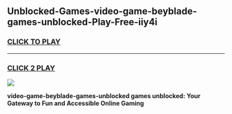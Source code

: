 
## Unblocked-Games-video-game-beyblade-games-unblocked-Play-Free-iiy4i
<h3>
<a href="https://premium76.site?title=video-game-beyblade-games-unblocked&ref=18A">CLICK TO PLAY</a></h3>
<hr>

<h3>
<a href="https://premium76.site?title=video-game-beyblade-games-unblocked&ref=18A">CLICK 2 PLAY</a>
  
</h3>

<a href="https://premium76.site?title=video-game-beyblade-games-unblocked&ref=18A"><img src="https://clearcache.store/games.png"></a>


**video-game-beyblade-games-unblocked games unblocked: Your Gateway to Fun and Accessible Online Gaming**
